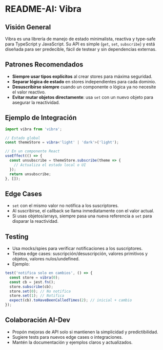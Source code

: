 # README-AI: Vibra

## Visión General
Vibra es una librería de manejo de estado minimalista, reactiva y type-safe para TypeScript y JavaScript. Su API es simple (`get`, `set`, `subscribe`) y está diseñada para ser predecible, fácil de testear y sin dependencias externas.

## Patrones Recomendados
- **Siempre usar tipos explícitos** al crear stores para máxima seguridad.
- **Separar lógica de estado** en stores independientes para cada dominio.
- **Desuscribirse siempre** cuando un componente o lógica ya no necesite el valor reactivo.
- **Evitar mutar objetos directamente**: usa `set` con un nuevo objeto para asegurar la reactividad.

## Ejemplo de Integración
```typescript
import vibra from 'vibra';

// Estado global
const themeStore = vibra<'light' | 'dark'>('light');

// En un componente React
useEffect(() => {
  const unsubscribe = themeStore.subscribe(theme => {
    // Actualiza el estado local o UI
  });
  return unsubscribe;
}, []);
```

## Edge Cases
- `set` con el mismo valor no notifica a los suscriptores.
- Al suscribirse, el callback se llama inmediatamente con el valor actual.
- Si usas objetos/arrays, siempre pasa una nueva referencia a `set` para disparar la reactividad.

## Testing
- Usa mocks/spies para verificar notificaciones a los suscriptores.
- Testea edge cases: suscripción/desuscripción, valores primitivos y objetos, valores nulos/undefined.
- Ejemplo:
```typescript
test('notifica solo en cambios', () => {
  const store = vibra(0);
  const cb = jest.fn();
  store.subscribe(cb);
  store.set(0); // No notifica
  store.set(1); // Notifica
  expect(cb).toHaveBeenCalledTimes(2); // inicial + cambio
});
```

## Colaboración AI-Dev
- Propón mejoras de API solo si mantienen la simplicidad y predictibilidad.
- Sugiere tests para nuevos edge cases o integraciones.
- Mantén la documentación y ejemplos claros y actualizados.
